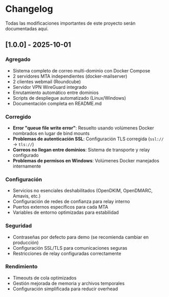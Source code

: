 # Changelog

Todas las modificaciones importantes de este proyecto serán documentadas aquí.

## [1.0.0] - 2025-10-01

### Agregado

- Sistema completo de correo multi-dominio con Docker Compose
- 2 servidores MTA independientes (docker-mailserver)
- 2 clientes webmail (Roundcube)
- Servidor VPN WireGuard integrado
- Enrutamiento automático entre dominios
- Scripts de despliegue automatizado (Linux/Windows)
- Documentación completa en README.md

### Corregido

- **Error "queue file write error"**: Resuelto usando volúmenes Docker nombrados en lugar de bind mounts
- **Problemas de autenticación SSL**: Configuración TLS corregida (`ssl://` → `tls://`)
- **Correos no llegan entre dominios**: Sistema de transporte y relay configurado
- **Problemas de permisos en Windows**: Volúmenes Docker manejados internamente

### Configuración

- Servicios no esenciales deshabilitados (OpenDKIM, OpenDMARC, Amavis, etc.)
- Configuración de redes de confianza para relay interno
- Puertos externos específicos para cada MTA
- Variables de entorno optimizadas para estabilidad

### Seguridad

- Contraseñas por defecto para demo (se recomienda cambiar en producción)
- Configuración SSL/TLS para comunicaciones seguras
- Restricciones de relay configuradas correctamente

### Rendimiento

- Timeouts de cola optimizados
- Gestión mejorada de memoria y archivos temporales
- Configuración simplificada para reducir overhead

